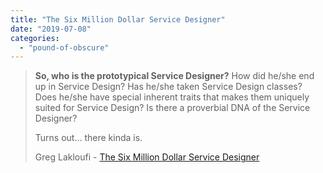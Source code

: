 ```yaml
---
title: "The Six Million Dollar Service Designer"
date: "2019-07-08"
categories: 
  - "pound-of-obscure"
---
```


> **So, who is the prototypical Service Designer?** How did he/she end up in Service Design? Has he/she taken Service Design classes? Does he/she have special inherent traits that makes them uniquely suited for Service Design? Is there a proverbial DNA of the Service Designer?  
>   
> Turns out… there kinda is.
> 
> Greg Lakloufi - [The Six Million Dollar Service Designer](https://medium.com/@GregLak/the-six-million-dollar-service-designer-71fbd9b7b303)
